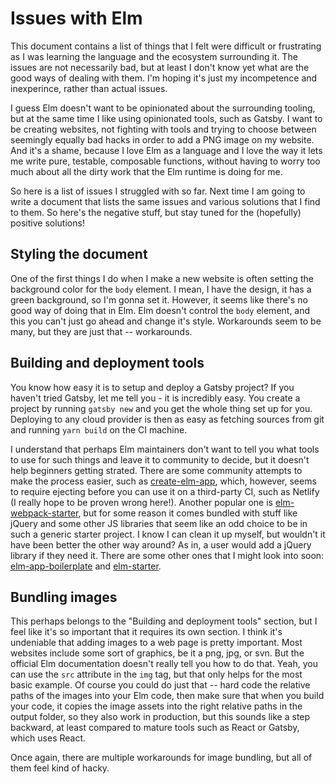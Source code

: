 # Issues with Elm

This document contains a list of things that I felt were difficult or frustrating as I was learning the language and the ecosystem surrounding it. The issues are not necessarily bad, but at least I don't know yet what are the good ways of dealing with them. I'm hoping it's just my incompetence and inexperince, rather than actual issues.

I guess Elm doesn't want to be opinionated about the surrounding tooling, but at the same time I like using opinionated tools, such as Gatsby. I want to be creating websites, not fighting with tools and trying to choose between seemingly equally bad hacks in order to add a PNG image on my website. And it's a shame, because I love Elm as a language and I love the way it lets me write pure, testable, composable functions, without having to worry too much about all the dirty work that the Elm runtime is doing for me.

So here is a list of issues I struggled with so far. Next time I am going to write a document that lists the same issues and various solutions that I find to them. So here's the negative stuff, but stay tuned for the (hopefully) positive solutions!

## Styling the document

One of the first things I do when I make a new website is often setting the background color for the `body` element. I mean, I have the design, it has a green background, so I'm gonna set it. However, it seems like there's no good way of doing that in Elm. Elm doesn't control the `body` element, and this you can't just go ahead and change it's style. Workarounds seem to be many, but they are just that -- workarounds.

## Building and deployment tools

You know how easy it is to setup and deploy a Gatsby project? If you haven't tried Gatsby, let me tell you - it is incredibly easy. You create a project by running `gatsby new` and you get the whole thing set up for you. Deploying to any cloud provider is then as easy as fetching sources from git and running `yarn build` on the CI machine.

I understand that perhaps Elm maintainers don't want to tell you what tools to use for such things and leave it to community to decide, but it doesn't help beginners getting strated. There are some community attempts to make the process easier, such as [create-elm-app](https://www.github.com/halfzebra/create-elm-app), which, however, seems to require ejecting before you can use it on a third-party CI, such as Netlify (I really hope to be proven wrong here!). Another popular one is [elm-webpack-starter](https://github.com/elm-community/elm-webpack-starter), but for some reason it comes bundled with stuff like jQuery and some other JS libraries that seem like an odd choice to be in such a generic starter project. I know I can clean it up myself, but wouldn't it have been better the other way around? As in, a user would add a jQuery library if they need it. There are some other ones that I might look into soon: [elm-app-boilerplate](https://github.com/gkubisa/elm-app-boilerplate) and [elm-starter](https://github.com/splodingsocks/elm-starter).

## Bundling images

This perhaps belongs to the "Building and deployment tools" section, but I feel like it's so important that it requires its own section. I think it's undeniable that adding images to a web page is pretty important. Most websites include some sort of graphics, be it a png, jpg, or svn. But the official Elm documentation doesn't really tell you how to do that. Yeah, you can use the `src` attribute in the `img` tag, but that only helps for the most basic example. Of course you could do just that -- hard code the relative paths of the images into your Elm code, then make sure that when you build your code, it copies the image assets into the right relative paths in the output folder, so they also work in production, but this sounds like a step backward, at least compared to mature tools such as React or Gatsby, which uses React.

Once again, there are multiple workarounds for image bundling, but all of them feel kind of hacky.